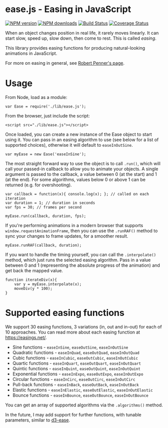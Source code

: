# ease.js - Easing in JavaScript

<span class="badge-npmversion"><a href="https://npmjs.org/package/@iamcal/ease.js" title="View this project on NPM"><img src="https://img.shields.io/npm/v/@iamcal/ease.js.svg" alt="NPM version" /></a></span>
<span class="badge-npmdownloads"><a href="https://npmjs.org/package/@iamcal/ease.js" title="View this project on NPM"><img src="https://img.shields.io/npm/dm/@iamcal/ease.js.svg" alt="NPM downloads" /></a></span>
[![Build Status](https://github.com/iamcal/ease.js/actions/workflows/build.yml/badge.svg)](https://github.com/iamcal/ease.js/actions)
[![Coverage Status](https://coveralls.io/repos/iamcal/ease.js/badge.svg)](https://coveralls.io/r/iamcal/ease.js)

When an object changes position in real life, it rarely moves linearly.
It can start slow, speed up, slow down, then come to rest.
This is called _easing_.

This library provides easing functions for producing natural-looking animations in JavaScript.

For more on easing in general, see [Robert Penner's page](http://robertpenner.com/easing/).


# Usage

From Node, load as a module:

    var Ease = require('./lib/ease.js');


From the browser, just include the script:

    <script src="./lib/ease.js"></script>


Once loaded, you can create a new instance of the Ease object to start using it.
You can pass in an easing algorithm to use (see below for a list of supported choices), otherwise it will default to `easeInOutSine`.

    var myEase = new Ease('easeInSine');


The most straight forward way to use the object is to call `.run()`, which will call your passed-in callback to allow you to animate your objects.
A single argument is passed to the callback, a value between 0 (at the start) and 1 (at the end).
For some algorithms, values below 0 or above 1 can be returned (e.g. for overshooting).

    var callback = function(x){ console.log(x); }; // called on each iteration
    var duration = 1; // duration in seconds
    var fps = 30; // frames per second

    myEase.run(callback, duration, fps);


If you're performing animations in a modern browser that supports `window.requestAnimationFrame`, then you can use the `.runRAF()`
method to sync your changes to frame updates, for a smoother result.

    myEase.runRAF(callback, duration);


If you want to handle the timing yourself, you can call the `.interpolate()` method, which just runs the selected easing algorithm.
Pass in a value between 0 and 1 (representing the absolute progress of the animation) and get back the mapped value.

    function iterateDiv(x){
        var y = myEase.interpolate(x);
        moveDiv(y * 100);
    }


# Supported easing functions

We support 30 easing functions, 3 variations (in, out and in-out) for each of 10 approaches.
You can read more about each easing function at https://easings.net/.

* Sine functions - `easeInSine`, `easeOutSine`, `easeInOutSine`
* Quadratic functions - `easeInQuad`, `easeOutQuad`, `easeInOutQuad`
* Cubic functions - `easeInCubic`, `easeOutCubic`, `easeInOutCubic`
* Quartic functions - `easeInQuart`, `easeOutQuart`, `easeInOutQuart`
* Quintic functions - `easeInQuint`, `easeOutQuint`, `easeInOutQuint`
* Exponential functions - `easeInExpo`, `easeOutExpo`, `easeInOutExpo`
* Circular functions - `easeInCirc`, `easeOutCirc`, `easeInOutCirc`
* Pull-back functions - `easeInBack`, `easeOutBack`, `easeInOutBack`
* Elastic functions - `easeInElastic`, `easeOutElastic`, `easeInOutElastic`
* Bounce functions - `easeInBounce`, `easeOutBounce`, `easeInOutBounce`

You can get an array of supported algorithms via the `.algorithms()` method.

In the future, I may add support for further functions, with tunable parameters, similar to [d3-ease](https://github.com/d3/d3-ease).
